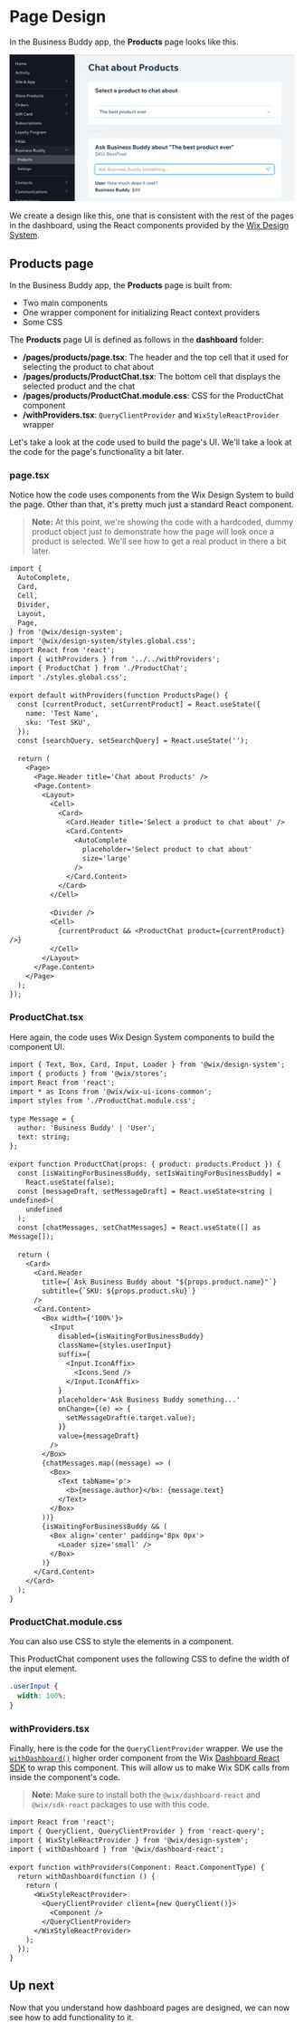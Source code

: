 # Page Design

In the Business Buddy app, the **Products** page looks like this.

![Business Buddy Product Chat](../../media/tutorial_chat.png)

We create a design like this, one that is consistent with the rest of the pages in the dashboard, using the React components provided by the [Wix Design System](https://www.wixdesignsystem.com/).

## Products page

In the Business Buddy app, the **Products** page is built from:

- Two main components
- One wrapper component for initializing React context providers
- Some CSS

The **Products** page UI is defined as follows in the **dashboard** folder:

- **/pages/products/page.tsx**: The header and the top cell that it used for selecting the product to chat about
- **/pages/products/ProductChat.tsx**: The bottom cell that displays the selected product and the chat
- **/pages/products/ProductChat.module.css**: CSS for the ProductChat component
- **/withProviders.tsx**: `QueryClientProvider` and `WixStyleReactProvider` wrapper

Let's take a look at the code used to build the page's UI. We'll take a look at the code for the page's functionality a bit later.

### page.tsx

Notice how the code uses components from the Wix Design System to build the page. Other than that, it's pretty much just a standard React component.

> **Note:** At this point, we're showing the code with a hardcoded, dummy product object just to demonstrate how the page will look once a product is selected. We'll see how to get a real product in there a bit later.

```tsx
import {
  AutoComplete,
  Card,
  Cell,
  Divider,
  Layout,
  Page,
} from '@wix/design-system';
import '@wix/design-system/styles.global.css';
import React from 'react';
import { withProviders } from '../../withProviders';
import { ProductChat } from './ProductChat';
import './styles.global.css';

export default withProviders(function ProductsPage() {
  const [currentProduct, setCurrentProduct] = React.useState({
    name: 'Test Name',
    sku: 'Test SKU',
  });
  const [searchQuery, setSearchQuery] = React.useState('');

  return (
    <Page>
      <Page.Header title='Chat about Products' />
      <Page.Content>
        <Layout>
          <Cell>
            <Card>
              <Card.Header title='Select a product to chat about' />
              <Card.Content>
                <AutoComplete
                  placeholder='Select product to chat about'
                  size='large'
                />
              </Card.Content>
            </Card>
          </Cell>

          <Divider />
          <Cell>
            {currentProduct && <ProductChat product={currentProduct} />}
          </Cell>
        </Layout>
      </Page.Content>
    </Page>
  );
});
```

### ProductChat.tsx

Here again, the code uses Wix Design System components to build the component UI.

```tsx
import { Text, Box, Card, Input, Loader } from '@wix/design-system';
import { products } from '@wix/stores';
import React from 'react';
import * as Icons from '@wix/wix-ui-icons-common';
import styles from './ProductChat.module.css';

type Message = {
  author: 'Business Buddy' | 'User';
  text: string;
};

export function ProductChat(props: { product: products.Product }) {
  const [isWaitingForBusinessBuddy, setIsWaitingForBusinessBuddy] =
    React.useState(false);
  const [messageDraft, setMessageDraft] = React.useState<string | undefined>(
    undefined
  );
  const [chatMessages, setChatMessages] = React.useState([] as Message[]);

  return (
    <Card>
      <Card.Header
        title={`Ask Business Buddy about "${props.product.name}"`}
        subtitle={`SKU: ${props.product.sku}`}
      />
      <Card.Content>
        <Box width={'100%'}>
          <Input
            disabled={isWaitingForBusinessBuddy}
            className={styles.userInput}
            suffix={
              <Input.IconAffix>
                <Icons.Send />
              </Input.IconAffix>
            }
            placeholder='Ask Business Buddy something...'
            onChange={(e) => {
              setMessageDraft(e.target.value);
            }}
            value={messageDraft}
          />
        </Box>
        {chatMessages.map((message) => (
          <Box>
            <Text tabName='p'>
              <b>{message.author}</b>: {message.text}
            </Text>
          </Box>
        ))}
        {isWaitingForBusinessBuddy && (
          <Box align='center' padding='8px 0px'>
            <Loader size='small' />
          </Box>
        )}
      </Card.Content>
    </Card>
  );
}
```

### ProductChat.module.css

You can also use CSS to style the elements in a component.

This ProductChat component uses the following CSS to define the width of the input element.

```css
.userInput {
  width: 100%;
}
```

### withProviders.tsx

Finally, here is the code for the `QueryClientProvider` wrapper. We use the [`withDashboard()`](TODO) higher order component from the Wix [Dashboard React SDK](https://dev.wix.com/docs/sdk/api-reference/dashboard/react/introduction) to wrap this component. This will allow us to make Wix SDK calls from inside the component's code.

> **Note:** Make sure to install both the `@wix/dashboard-react` and `@wix/sdk-react` packages to use with this code.

```tsx
import React from 'react';
import { QueryClient, QueryClientProvider } from 'react-query';
import { WixStyleReactProvider } from '@wix/design-system';
import { withDashboard } from '@wix/dashboard-react';

export function withProviders(Component: React.ComponentType) {
  return withDashboard(function () {
    return (
      <WixStyleReactProvider>
        <QueryClientProvider client={new QueryClient()}>
          <Component />
        </QueryClientProvider>
      </WixStyleReactProvider>
    );
  });
}
```

## Up next

Now that you understand how dashboard pages are designed, we can now see how to add functionality to it.
